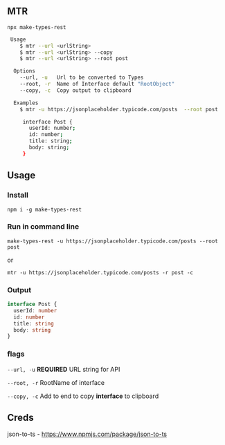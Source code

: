 ## MTR

`npx make-types-rest`

```sh
 Usage
    $ mtr --url <urlString>
    $ mtr --url <urlString> --copy
    $ mtr --url <urlString> --root post

  Options
    --url, -u   Url to be converted to Types
    --root, -r  Name of Interface default "RootObject"
    --copy, -c  Copy output to clipboard

  Examples
    $ mtr -u https://jsonplaceholder.typicode.com/posts  --root post

     interface Post {
       userId: number;
       id: number;
       title: string;
       body: string;
     }
```

## Usage

### Install

`npm i -g make-types-rest`

### Run in command line

`make-types-rest -u https://jsonplaceholder.typicode.com/posts --root post`

or

`mtr -u https://jsonplaceholder.typicode.com/posts -r post -c`

### Output

```typescript
interface Post {
  userId: number
  id: number
  title: string
  body: string
}
```

### flags

`--url, -u` **REQUIRED** URL string for API

`--root, -r` RootName of interface

`--copy, -c` Add to end to copy **interface** to clipboard

## Creds

json-to-ts - https://www.npmjs.com/package/json-to-ts
